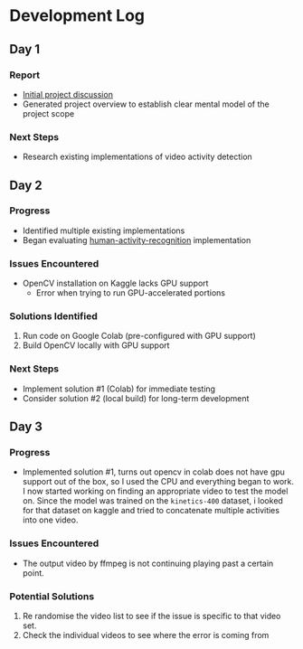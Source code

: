# Development Log

## Day 1

### Report
- [Initial project discussion](https://chatgpt.com/c/6837e954-31c4-800d-b6b5-8477ba9bcfa8)
- Generated project overview to establish clear mental model of the project scope

### Next Steps
- Research existing implementations of video activity detection

## Day 2

### Progress
- Identified multiple existing implementations
- Began evaluating [human-activity-recognition](https://github.com/noorkhokhar99/human-activity-recognition/tree/main?tab=readme-ov-file) implementation

### Issues Encountered
- OpenCV installation on Kaggle lacks GPU support
  - Error when trying to run GPU-accelerated portions

### Solutions Identified
1. Run code on Google Colab (pre-configured with GPU support)
2. Build OpenCV locally with GPU support

### Next Steps
- Implement solution #1 (Colab) for immediate testing
- Consider solution #2 (local build) for long-term development

## Day 3

### Progress
- Implemented solution #1, turns out opencv in colab does not have gpu support out of the box, so I used the CPU and everything began to work. I now started working on finding an appropriate video to test the model on. Since the model was trained on the `kinetics-400` dataset, i looked for that dataset on kaggle and tried to concatenate multiple activities into one video.

### Issues Encountered
- The output video by ffmpeg is not continuing playing past a certain point.

### Potential Solutions
1. Re randomise the video list to see if the issue is specific to that video set.
2. Check the individual videos to see where the error is coming from